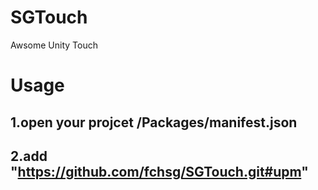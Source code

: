 # SGTouch
Awsome Unity Touch

# Usage
## 1.open your projcet /Packages/manifest.json
## 2.add "https://github.com/fchsg/SGTouch.git#upm" 

